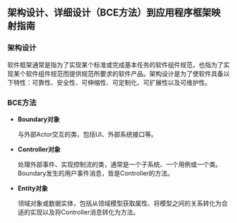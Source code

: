 ## 架构设计、详细设计（BCE方法）到应用程序框架映射指南

### 架构设计

软件框架通常是指为了实现某个标准或完成基本任务的软件组件规范，也指为了实现某个软件组件规范而提供规范所要求的软件产品。架构设计是为了使软件具备以下特性：可靠性、安全性、可伸缩性、可定制化、可扩展性以及可维护性。



### BCE方法

+ **Boundary对象**

  与外部Actor交互的类，包括UI、外部系统接口等。

+ **Controller对象**

  处理外部事件、实现控制流的类，通常是一个子系统、一个用例或一个类。Boundary发生的用户事件消息，皆是Controller的方法。

+ **Entity对象**

  领域对象或数据实体，包括从领域模型获取属性、将模型之间的关系转化为合适的实现以及将Controller消息转化为方法。